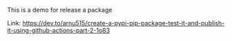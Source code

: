 This is a demo for release a package

Link: https://dev.to/arnu515/create-a-pypi-pip-package-test-it-and-publish-it-using-github-actions-part-2-1o83